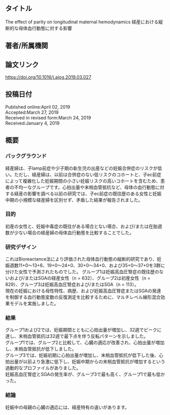 ## タイトル
The effect of parity on longitudinal maternal hemodynamics
経産における縦断的な母体血行動態に対する影響

## 著者/所属機関

## 論文リンク
https://doi.org/10.1016/j.ajog.2019.03.027

## 投稿日付
Published online:April 02, 2019  
Accepted:March 27, 2019  
Received in revised form:March 24, 2019  
Received:January 4, 2019

## 概要
### バックグラウンド
経産婦は、子lamp前症や少子期の新生児の出産などの妊娠合併症のリスクが低い。ただし、経産婦は、以前は合併症のない低リスクのコホートと、子ec前症によって複雑化した妊娠期間の小さい妊娠リスクの高いコホートを含むため、患者の不均一なグループです。心拍出量や末梢血管抵抗など、母体の血行動態に対する経産の影響を調べる以前の研究では、子ec前症の既往歴のある女性と妊娠中期の小規模な経産婦を区別せず、矛盾した結果が報告されました。

### 目的
初産の女性と、妊娠中毒症の既往がある場合とない場合、および/または在胎週数が少ない場合の経産婦の母体血行動態を比較することでした。

### 研究デザイン
これはBioreactance法により評価された母体血行動態の縦断的研究であり、妊娠週数11+0～13+6、19+0～24+0、30+0～34+0、および35+0～37+0を3群に分けた女性で予測されたものでした。
グループ1は妊娠高血圧腎症の既往歴のないおよび/またはSGAの経産女性（n = 632）、グループ2は初産女性（n = 829）、グループ3は妊娠高血圧腎症および/またはSGA（n = 113）。  
現在の妊娠における母性特性、病歴、および妊娠高血圧腎症またはSGAの発達を制御する血行動態変数の反復測定を比較するために、マルチレベル線形混合効果モデルを実施しました。

### 結果
グループ1および2では、妊娠期間とともに心拍出量が増加し、32週でピークに達し、末梢血管抵抗は32週で最下点を伴う反転パターンを示しました。  
グループ1では、グループ2と比較して、心臓の適応が改善され、心拍出量が増加し、末梢血管抵抗が低下しました。  
グループ3では、妊娠初期に心拍出量が増加し、末梢血管抵抗が低下した後、心拍出量が以前より急激に低下し、妊娠中期からの末梢血管抵抗が増加するという過動的なプロファイルがありました。  
妊娠高血圧腎症とSGAの発生率が、グループ3で最も高く、グループ1で最も低かった。

### 結論
妊娠中の母親の心臓の適応には、経産特有の違いがあります。
